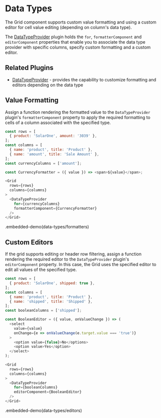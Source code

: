 # Data Types

The Grid component supports custom value formatting and using a custom editor for cell value editing (depending on column's data type).

The [DataTypeProvider](../reference/data-type-provider.md) plugin holds the `for`, `formatterComponent` and `editorComponent` properties that enable you to associate the data type provider with specific columns, specify custom formatting and a custom editor.

## Related Plugins

- [DataTypeProvider](../reference/data-type-provider.md) - provides the capability to customize formatting and editors depending on the data type

## Value Formatting

Assign a function rendering the formatted value to the `DataTypeProvider` plugin's `formatterComponent` property to apply the required formatting to cells of a column associated with the specified type.

```js
const rows = [
  { product: 'SolarOne', amount: '3039' },
];
const columns = [
  { name: 'product', title: 'Product' },
  { name: 'amount', title: 'Sale Amount' },
];
const currencyColumns = ['amount'];

const CurrencyFormatter = ({ value }) => <span>${value}</span>;

<Grid
  rows={rows}
  columns={columns}
>
  <DataTypeProvider
    for={currencyColumns}
    formatterComponent={CurrencyFormatter}
  />
</Grid>
```

.embedded-demo(data-types/formatters)

## Custom Editors

If the grid supports editing or header row filtering, assign a function rendering the required editor to the `DataTypeProvider` plugin's `editorComponent` property. In this case, the Grid uses the specified editor to edit all values of the specified type.

```js
const rows = [
  { product: 'SolarOne', shipped: true },
];
const columns = [
  { name: 'product', title: 'Product' },
  { name: 'shipped', title: 'Shipped' },
];
const booleanColumns = ['shipped'];

const BooleanEditor = ({ value, onValueChange }) => (
  <select
    value={value}
    onChange={e => onValueChange(e.target.value === 'true')}
  >
    <option value={false}>No</options>
    <option value>Yes</option>
  </select>
);

<Grid
  rows={rows}
  columns={columns}
>
  <DataTypeProvider
    for={booleanColumns}
    editorComponent={BooleanEditor}
  />
</Grid>
```

.embedded-demo(data-types/editors)
